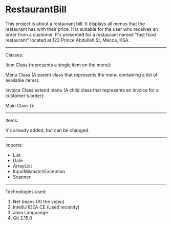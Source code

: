 # RestaurantBill

This project is about a restaurant bill. It displays all menus that the restaurant has with their price. 
It is suitable for the user who receives an order from a customer. It's presented for a restaurant named 
"fast food restaurant" located at 123 Prince Abdullah St, Mecca, KSA.

-----------------------------------------
Classes:
  
  Item Class (represents a single item on the menu):
  
  Menu Class (A parent class that represents the menu containing a list of available items):
  
  Invoice Class extend menu (A child class that represents an invoice for a customer's order):
  
  Main Class ():
  
-----------------------------------------  
Items:
  
  It's already added, but can be changed.

-----------------------------------------
Imports:

  - List
  - Date
  - ArrayList
  - InputMismatchException
  - Scanner

-----------------------------------------
Technologies used:
  1. Net beans (At the video)
  2. IntelliJ IDEA CE (Used recenlty)
  3. Java Languange
  4. Git 2.15.0
